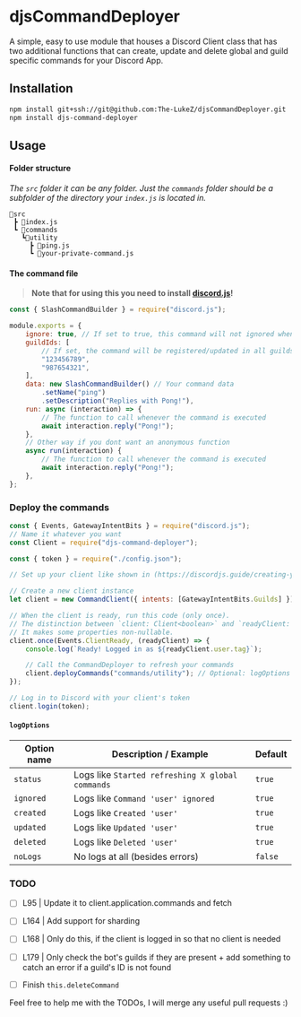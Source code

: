 # djsCommandDeployer

A simple, easy to use module that houses a Discord Client class that has two additional functions that can create, update and delete global and guild specific commands for your Discord App.

## Installation

```bash
npm install git+ssh://git@github.com:The-LukeZ/djsCommandDeployer.git
npm install djs-command-deployer
```

## Usage

#### Folder structure

_The `src` folder it can be any folder. Just the `commands` folder should be a subfolder of the directory your `index.js` is located in._

```
📂src
 ┣ 📄index.js
 ┗ 📂commands
   ┗📂utility
     ┣ 📄ping.js
     ┗ 📄your-private-command.js
```

#### The command file

> **Note that for using this you need to install [discord.js](https://discordjs.guide/)!**

```js
const { SlashCommandBuilder } = require("discord.js");

module.exports = {
    ignore: true, // If set to true, this command will not ignored when refreshing all commands
    guildIds: [
        // If set, the command will be registered/updated in all guilds | This wont automatically delete them from guilds!
        "123456789",
        "987654321",
    ],
    data: new SlashCommandBuilder() // Your command data
        .setName("ping")
        .setDescription("Replies with Pong!"),
    run: async (interaction) => {
        // The function to call whenever the command is executed
        await interaction.reply("Pong!");
    },
    // Other way if you dont want an anonymous function
    async run(interaction) {
        // The function to call whenever the command is executed
        await interaction.reply("Pong!");
    },
};
```

### Deploy the commands

```js
const { Events, GatewayIntentBits } = require("discord.js");
// Name it whatever you want
const Client = require("djs-command-deployer");

const { token } = require("./config.json");

// Set up your client like shown in (https://discordjs.guide/creating-your-bot/main-file)

// Create a new client instance
let client = new CommandClient({ intents: [GatewayIntentBits.Guilds] });

// When the client is ready, run this code (only once).
// The distinction between `client: Client<boolean>` and `readyClient: Client<true>` is important for TypeScript developers.
// It makes some properties non-nullable.
client.once(Events.ClientReady, (readyClient) => {
    console.log(`Ready! Logged in as ${readyClient.user.tag}`);

    // Call the CommandDeployer to refresh your commands
    client.deployCommands("commands/utility"); // Optional: logOptions object
});

// Log in to Discord with your client's token
client.login(token);
```

#### `logOptions`

| Option name | Description / Example                            | Default |
| ----------- | ------------------------------------------------ | ------- |
| `status`    | Logs like `Started refreshing X global commands` | `true`  |
| `ignored`   | Logs like `Command 'user' ignored`               | `true`  |
| `created`   | Logs like `Created 'user'`                       | `true`  |
| `updated`   | Logs like `Updated 'user'`                       | `true`  |
| `deleted`   | Logs like `Deleted 'user'`                       | `true`  |
| `noLogs`    | No logs at all (besides errors)                  | `false` |

### TODO

-   [ ] L95 | Update it to client.application.commands and fetch

-   [ ] L164 | Add support for sharding

-   [ ] L168 | Only do this, if the client is logged in so that no client is needed

-   [ ] L179 | Only check the bot's guilds if they are present + add something to catch an error if a guild's ID is not found

-   [ ] Finish `this.deleteCommand`

Feel free to help me with the TODOs, I will merge any useful pull requests :)
